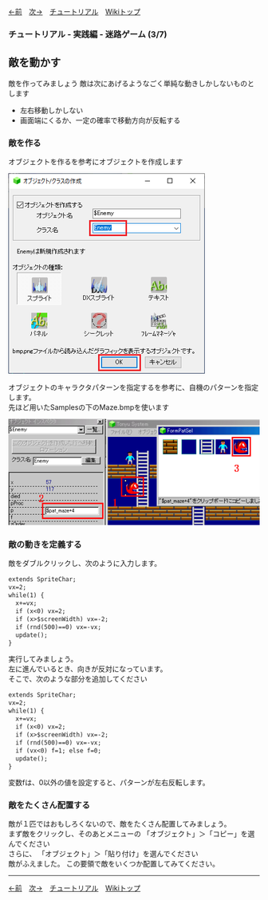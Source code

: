 
[←前](./tr-maze02.md)&emsp;[次→](./tr-maze04.md)&emsp;[チュートリアル](./tutorial.md)&emsp;[Wikiトップ](./)

### チュートリアル - 実践編 - 迷路ゲーム (3/7)
## 敵を動かす


敵を作ってみましょう 敵は次にあげるようなごく単純な動きしかしないものとします

- 左右移動しかしない
- 画面端にくるか、一定の確率で移動方向が反転する

### 敵を作る

オブジェクトを作るを参考にオブジェクトを作成します

![new-enemy.png](./img/new-enemy.png)

オブジェクトのキャラクタパターンを指定するを参考に、自機のパターンを指定します。  
先ほど用いたSamplesの下のMaze.bmpを使います

![selenemy.png](./img/selenemy.png)

### 敵の動きを定義する

敵をダブルクリックし、次のように入力します。

```
extends SpriteChar;
vx=2;
while(1) {
  x+=vx;
  if (x<0) vx=2; 
  if (x>$screenWidth) vx=-2;
  if (rnd(500)==0) vx=-vx;
  update();
}
```

実行してみましょう。  
左に進んでいるとき、向きが反対になっています。  
そこで、次のような部分を追加してください

```
extends SpriteChar;
vx=2;
while(1) {
  x+=vx;
  if (x<0) vx=2;
  if (x>$screenWidth) vx=-2;
  if (rnd(500)==0) vx=-vx;
  if (vx<0) f=1; else f=0;
  update();
}
```

変数fは、0以外の値を設定すると、パターンが左右反転します。

### 敵をたくさん配置する

敵が１匹ではおもしろくないので、敵をたくさん配置してみましょう。  
まず敵をクリックし、そのあとメニューの 「オブジェクト」＞「コピー」を選んでください  
さらに、 「オブジェクト」＞「貼り付け」を選んでください  
敵がふえました。 この要領で敵をいくつか配置してみてください。


***

[←前](./tr-maze02.md)&emsp;[次→](./tr-maze04.md)&emsp;[チュートリアル](./tutorial.md)&emsp;[Wikiトップ](./)
